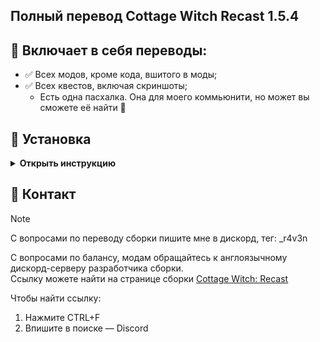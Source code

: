 ## Полный перевод Cottage Witch Recast 1.5.4
## 📝 Включает в себя переводы:

- ✅ Всех модов, кроме кода, вшитого в моды;
- ✅ Всех квестов, включая скриншоты;
  - Есть одна пасхалка. Она для моего коммьюнити, но может вы сможете её найти 🙂

## 📂 Установка

<details>
<summary markdown="1"><b>Открыть инструкцию</summary></b>

1. Установите сборку [Cottage Witch: Recast](https://www.curseforge.com/minecraft/modpacks/cottage-witch-recast), через удобный вам лаунчер
2. Скачайте файлы перевода
<div>
  <br>
  <img src="https://github.com/kkylern/CottageWitchRecastRU/blob/main/Download.gif" width="300" height="234">
  <br>
</div>
3. Распакуйте папки в папку со сборкой
<br>
<br>

**Не забудьте включить наборы ресурсов! (resourcepacks)**
</details>

## 🤺 Контакт

> [!note]  
> C вопросами по переводу сборки пишите мне в дискорд, тег: _r4v3n

C вопросами по балансу, модам обращайтесь к англоязычному дискорд-серверу разработчика сборки.\
Ссылку можете найти на странице сборки [Cottage Witch: Recast](https://www.curseforge.com/minecraft/modpacks/cottage-witch-recast)

Чтобы найти ссылку: 
1. Нажмите CTRL+F
2. Впишите в поиске — Discord
